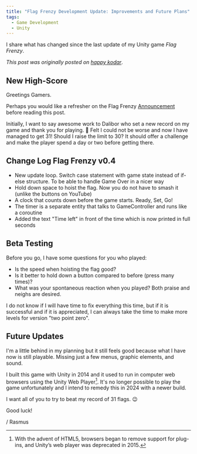 ```yaml
---
title: "Flag Frenzy Development Update: Improvements and Future Plans"
tags:
  - Game Development
  - Unity
---
```


I share what has changed since the last update of my Unity game *Flag Frenzy*.

<!--more-->

*This post was originally posted on [happy kodar](https://happykodar.blogspot.com/2014/07/nytt-rekord-coolt.html)*.

## New High-Score

Greetings Gamers.

Perhaps you would like a refresher on the Flag Frenzy [Announcement](gg) before reading this post.

Initially, I want to say awesome work to Dalibor who set a new record on my game and thank you for playing. 🙂 Felt I could not be worse and now I have managed to get 31! Should I raise the limit to 30? It should offer a challenge and make the player spend a day or two before getting there.

## Change Log Flag Frenzy v0.4

- New update loop. Switch case statement with game state instead of if-else structure. To be able to handle Game Over in a nicer way
- Hold down space to hoist the flag. Now you do not have to smash it (unlike the buttons on YouTube)
- A clock that counts down before the game starts. Ready, Set, Go!
- The timer is a separate entity that talks to GameController and runs like a coroutine
- Added the text "Time left" in front of the time which is now printed in full seconds

## Beta Testing

Before you go, I have some questions for you who played:

- Is the speed when hoisting the flag good?
- Is it better to hold down a button compared to before (press many times)?
- What was your spontaneous reaction when you played? Both praise and neighs are desired.

I do not know if I will have time to fix everything this time, but if it is successful and if it is appreciated, I can always take the time to make more levels for version "two point zero".

## Future Updates

I'm a little behind in my planning but it still feels good because what I have now is still playable. Missing just a few menus, graphic elements, and sound.

I built this game with Unity in 2014 and it used to run in computer web browsers using the Unity Web Player[^1]. It's no longer possible to play the game unfortunately and I intend to remedy this in 2024 with a newer build.

[^1]: With the advent of HTML5, browsers began to remove support for plug-ins, and Unity’s web player was deprecated in 2015.

I want all of you to try to beat my record of 31 flags. 😉

Good luck!

/ Rasmus
